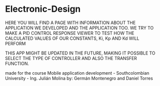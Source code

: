 # Electronic-Design


HERE YOU WILL FIND A PAGE WITH INFORMATION ABOUT THE APPLICATION WE DEVELOPED AND THE APPLICATION TOO. WE TRY TO MAKE A PID CONTROL RESPONSE VIEWER TO TEST HOW THE CALCULATED VALUES OF OUR CONSTANTS, Ki, Kp AND Kd WILL PERFORM

THIS APP MIGHT BE UPDATED IN THE FUTURE, MAKING IT POSSIBLE TO SELECT THE TYPE OF CONTROLLER AND ALSO THE TRANSFER FUNCTION.

made for the course Mobile application development - Southcolombian University - Ing. Julián Molina
by: Germán Montenegro and Daniel Torres
